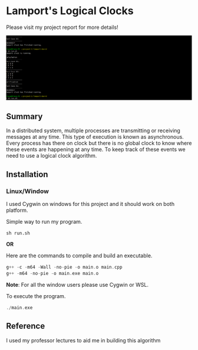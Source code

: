 # Lamport's Logical Clocks

Please visit my project report for more details! 

![lamportclock.gif](https://github.com/LeadProgramming/Lamport-Clock/blob/main/lamportclock.gif?raw=true)

## Summary

In a distributed system, multiple processes are transmitting or receiving messages at any time. This type of execution is known as asynchronous. Every process has there on clock but there is no global clock to know where these events are happening at any time. To keep track of these events we need to use a logical clock algorithm.

## Installation

### Linux/Window

I used Cygwin on windows for this project and it should work on both platform.

Simple way to run my program.

```
sh run.sh
```

**OR**

Here are the commands to compile and build an executable.

```c++
g++ -c -m64 -Wall -no-pie -o main.o main.cpp 
g++ -m64 -no-pie -o main.exe main.o 
```

**Note**: For all the window users please use Cygwin or WSL.

To execute the program.

```c++
./main.exe
```

## Reference

I used my professor lectures to aid me in building this algorithm


